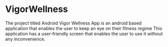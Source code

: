 # VigorWellness
The project titled Android Vigor Wellness App is an android based application that enables the user to keep an eye on their fitness regime This application has a user-friendly screen that enables the user to use it without any inconvenience.
